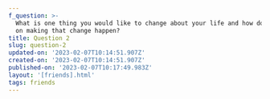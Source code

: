 ```yaml
---
f_question: >-
  What is one thing you would like to change about your life and how do you plan
  on making that change happen?
title: Question 2
slug: question-2
updated-on: '2023-02-07T10:14:51.907Z'
created-on: '2023-02-07T10:14:51.907Z'
published-on: '2023-02-07T10:17:49.983Z'
layout: '[friends].html'
tags: friends
---
```



